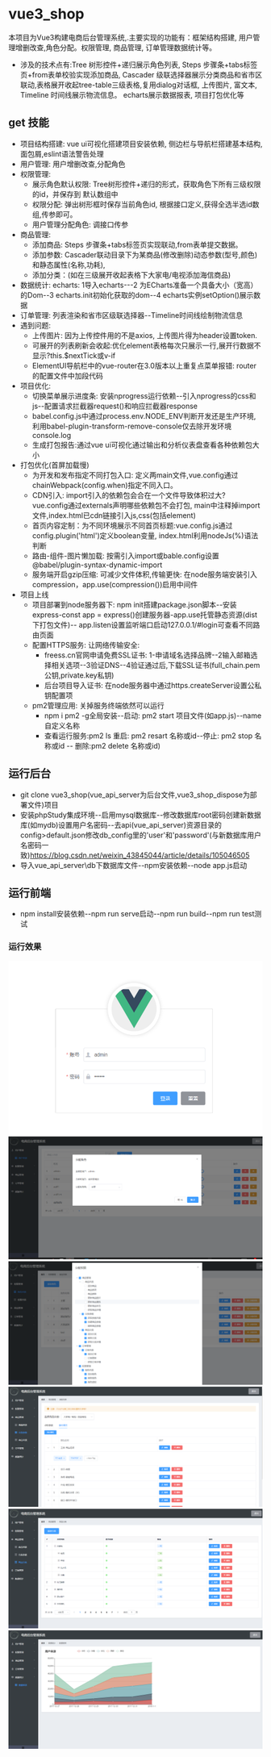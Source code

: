 # vue3_shop

本项目为Vue3构建电商后台管理系统,.主要实现的功能有：框架结构搭建, 用户管理增删改查,角色分配。权限管理, 商品管理, 订单管理数据统计等。
 - 涉及的技术点有:Tree 树形控件+递归展示角色列表,  Steps 步骤条+tabs标签页+from表单校验实现添加商品, Cascader 级联选择器展示分类商品和省市区联动,表格展开收起tree-table三级表格,复用dialog对话框, 上传图片, 富文本, Timeline 时间线展示物流信息。 echarts展示数据报表, 项目打包优化等
## get 技能
- 项目结构搭建: vue ui可视化搭建项目安装依赖, 侧边栏与导航栏搭建基本结构, 面包屑,eslint语法警告处理
- 用户管理: 用户增删改查,分配角色
- 权限管理: 
  - 展示角色默认权限:  Tree树形控件+递归的形式，获取角色下所有三级权限的id，并保存到 默认数组中 
  - 权限分配: 弹出树形框时保存当前角色id, 根据接口定义,获得全选半选id数组,传参即可。
  - 用户管理分配角色: 调接口传参
- 商品管理:  
  - 添加商品: Steps 步骤条+tabs标签页实现联动,from表单提交数据。
  - 添加参数: Cascader联动目录下为某商品(修改删除)动态参数(型号,颜色)和静态属性(名称,功耗),
  - 添加分类：(如在三级展开收起表格下大家电/电视添加海信商品)
- 数据统计: echarts: 1导入echarts---2 为ECharts准备一个具备大小（宽高）的Dom--3 echarts.init初始化获取的dom--4 echarts实例setOption()展示数据
- 订单管理: 列表渲染和省市区级联选择器--Timeline时间线绘制物流信息
- 遇到问题: 
  - 上传图片: 因为上传控件用的不是axios, 上传图片得为header设置token.
  - 可展开的列表刷新会收起:优化element表格每次只展示一行,展开行数据不显示?this.$nextTick或v-if 
  - ElementUI导航栏中的vue-router在3.0版本以上重复点菜单报错: router的配置文件中加段代码
- 项目优化:  
  - 切换菜单展示进度条: 安装nprogress运行依赖--引入nprogress的css和js--配置请求拦截器request()和响应拦截器response
  - babel.config.js中通过process.env.NODE_ENV判断开发还是生产环境,利用babel-plugin-transform-remove-console仅去除开发环境console.log
  - 生成打包报告:通过vue ui可视化通过输出和分析仪表盘查看各种依赖包大小
- 打包优化(首屏加载慢)   
  - 为开发和发布指定不同打包入口: 定义两main文件,vue.config通过chainWebpack(config.when)指定不同入口。
  - CDN引入: import引入的依赖包会合在一个文件导致体积过大? vue.config通过externals声明哪些依赖包不会打包, main中注释掉import文件,index.html已cdn链接引入js,css(包括element)
  - 首页内容定制：为不同环境展示不同首页标题:vue.config.js通过 config.plugin('html')定义boolean变量, index.html利用nodeJs(%)语法判断
  - 路由-组件-图片懒加载: 按需引入import或bable.config设置@babel/plugin-syntax-dynamic-import
  - 服务端开启gzip压缩: 可减少文件体积,传输更快: 在node服务端安装引入compression，app.use(compression())启用中间件
- 项目上线
  - 项目部署到node服务器下: npm init搭建package.json脚本--安装express-const app = express()创建服务器-app.use托管静态资源(dist下打包文件)-- app.listen设置监听端口启动127.0.0.1/#login可查看不同路由页面
  - 配置HTTPS服务: 让网络传输安全: 
    - freess.cn官网申请免费SSL证书: 1-申请域名选择品牌--2输入邮箱选择相关选项--3验证DNS--4验证通过后,下载SSL证书(full_chain.pem公钥,private.key私钥)
    - 后台项目导入证书: 在node服务器中通过https.createServer设置公私钥配置项
  - pm2管理应用: 关掉服务终端依然可以运行
    - npm i pm2 -g全局安装--启动: pm2 start 项目文件(如app.js)--name 自定义名称
    - 查看运行服务:pm2 ls 重启: pm2 resart 名称或id--停止: pm2 stop 名称或id -- 删除:pm2 delete 名称或id)

## 运行后台
- git clone vue3_shop(vue_api_server为后台文件,vue3_shop_dispose为部署文件)项目
- 安装phpStudy集成环境--启用mysql数据库--修改数据库root密码创建新数据库(如mydb)设置用户名密码--去api(vue_api_server)资源目录的config>default.json修改db_config里的'user'和'password'(与新数据库用户名密码一致)https://blog.csdn.net/weixin_43845044/article/details/105046505
- 导入vue_api_server\db下数据库文件--npm安装依赖--node app.js启动
## 运行前端
- npm install安装依赖--npm run serve启动--npm run build--npm run test测试
### 运行效果
![image](https://github.com/xingzhegudu123/vue3_shop/blob/prod/run_img/200.png)
![image](https://github.com/xingzhegudu123/vue3_shop/blob/prod/run_img/235.png)
![image](https://github.com/xingzhegudu123/vue3_shop/blob/prod/run_img/300.png)
![image](https://github.com/xingzhegudu123/vue3_shop/blob/prod/run_img/542.png)
![image](https://github.com/xingzhegudu123/vue3_shop/blob/prod/run_img/603.png)
![image](https://github.com/xingzhegudu123/vue3_shop/blob/prod/run_img/625.png)
```

